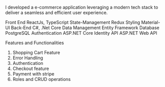 I developed a e-commerce application leveraging a modern tech stack to deliver a seamless and efficient user experience. 

Front End			    ReactJs, TypeScript
State-Management  Redux
Styling				    Material- UI
Back-End			    C#, .Net Core
Data Management		Entity Framework
Database			    PostgreSQL
Authentication		ASP.NET Core Identity
API				        ASP.NET Web API

Features and Functionalities
1. Shopping Cart Feature
2. Error Handling
3. Authentication
4. Checkout feature
5. Payment with stripe
6. Roles and CRUD operations
